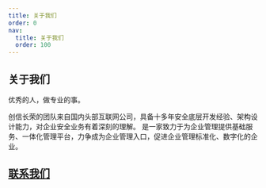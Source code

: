 ```yaml
---
title: 关于我们
order: 0
nav:
  title: 关于我们
  order: 100
---
```


## 关于我们

优秀的人，做专业的事。

创信长荣的团队来自国内头部互联网公司，具备十多年安全底层开发经验、架构设计能力，对企业安全业务有着深刻的理解。 是一家致力于为企业管理提供基础服务、一体化管理平台，力争成为企业管理入口，促进企业管理标准化、数字化的企业。


## [联系我们](mailto://admin@iMonitorSDK.com)

